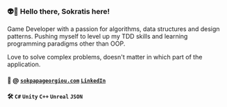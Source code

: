### 👽🧩 Hello there, Sokratis here! 

Game Developer with a passion for algorithms, data structures and design patterns. Pushing myself to level up my TDD skills and learning programming paradigms other than OOP.

Love to solve complex problems, doesn't matter in which part of the application.

#### 🔭 @ [`sokpapageorgiou.com`](https://www.sokpapageorgiou.com/) [`LinkedIn`](https://www.linkedin.com/in/sokratis-papageorgiou-b26b1652/) 

#### 🛠️ `C#` `Unity` `C++` `Unreal` `JSON`

